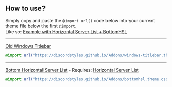 ## How to use?

Simply copy and paste the `@import url()` code below into your current theme file below the first `@import`.  
Like so: [Example with Horizontal Server List + BottomHSL](https://i.imgur.com/4L77e3z.png)

- - -

[Old Windows Titlebar](https://i.imgur.com/absenMG.jpg)
```css
@import url("https://discordstyles.github.io/Addons/windows-titlebar.theme.css");
```

- - -

[Bottom Horizontal Server List](https://i.imgur.com/wc10gq7.jpg) - Requires: [Horizontal Server List](https://github.com/DiscordStyles/HorizontalServerList)
```css
@import url("https://discordstyles.github.io/Addons/bottomhsl.theme.css");
```
